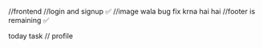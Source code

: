 //frontend 
//login and signup ✅
//image wala bug fix krna hai hai 
//footer is remaining ✅

today task 
// profile